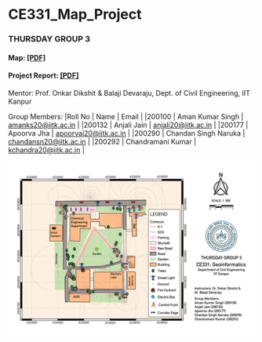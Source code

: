 # CE331_Map_Project
### THURSDAY GROUP 3

#### Map: <a href="Map.pdf" rel="TA201-Map.pdf">[PDF]</a>
#### Project Report: <a href="Project Report.pdf" rel="TA201-Map.pdf">[PDF]</a>

Mentor: Prof. Onkar Dikshit & Balaji Devaraju, Dept. of Civil Engineering, IIT Kanpur

Group Members:
 |Roll No |	Name |	Email |
 |200100 |	Aman Kumar Singh |	amanks20@iitk.ac.in |
 |200132 |	Anjali Jain |	anjali20@iitk.ac.in |
 |200177 |	Apoorva Jha |	apoorvaj20@iitk.ac.in |
 |200290 |	Chandan Singh Naruka |	chandansn20@iitk.ac.in |
 |200292 |	Chandramani Kumar |	kchandra20@iitk.ac.in |

<a href="" rel="CE331 Map"><img src="Map.png" alt="" /></a>
